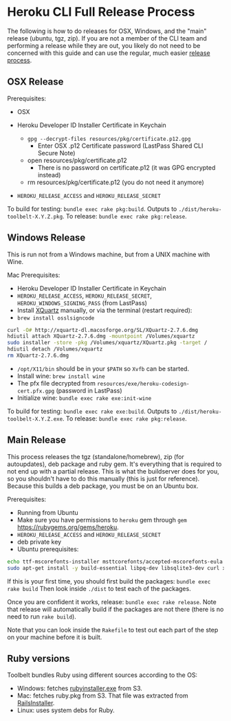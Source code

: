 Heroku CLI Full Release Process
===============================

The following is how to do releases for OSX, Windows, and the "main" release (ubuntu, tgz, zip). If you are not a member of the CLI team and performing a release while they are out, you likely do not need to be concerned with this guide and can use the regular, much easier [release process](./RELEASE.md).

## OSX Release

Prerequisites:

* OSX
* Heroku Developer ID Installer Certificate in Keychain
  * `gpg --decrypt-files resources/pkg/certificate.p12.gpg`
    * Enter OSX .p12 Certificate password (LastPass Shared CLI Secure Note)
  * open resources/pkg/certificate.p12
    * There is no password on certificate.p12 (it was GPG encrypted instead)
  * rm resources/pkg/certificate.p12 (you do not need it anymore) 

* `HEROKU_RELEASE_ACCESS` and `HEROKU_RELEASE_SECRET`

To build for testing: `bundle exec rake pkg:build`. Outputs to `./dist/heroku-toolbelt-X.Y.Z.pkg`.
To release: `bundle exec rake pkg:release`.

## Windows Release

This is run not from a Windows machine, but from a UNIX machine with Wine.

Mac Prerequisites:

* Heroku Developer ID Installer Certificate in Keychain
* `HEROKU_RELEASE_ACCESS`, `HEROKU_RELEASE_SECRET`, `HEROKU_WINDOWS_SIGNING_PASS` (from LastPass)
* Install [XQuartz](http://xquartz.macosforge.org/) manually, or via the terminal (restart required):
* `brew install osslsigncode`

```sh
curl -O# http://xquartz-dl.macosforge.org/SL/XQuartz-2.7.6.dmg
hdiutil attach XQuartz-2.7.6.dmg -mountpoint /Volumes/xquartz
sudo installer -store -pkg /Volumes/xquartz/XQuartz.pkg -target /
hdiutil detach /Volumes/xquartz
rm XQuartz-2.7.6.dmg
```

* `/opt/X11/bin` should be in your `$PATH` so `Xvfb` can be started.
* Install wine: `brew install wine`
* The pfx file decrypted from `resources/exe/heroku-codesign-cert.pfx.gpg` (password in LastPass)
* Initialize wine: `bundle exec rake exe:init-wine`

To build for testing: `bundle exec rake exe:build`. Outputs to `./dist/heroku-toolbelt-X.Y.Z.exe`.
To release: `bundle exec rake pkg:release`.

## Main Release

This process releases the tgz (standalone/homebrew), zip (for autoupdates), deb package and ruby gem. It's everything that is required to not end up with a partial release. This is what the buildserver does for you, so you shouldn't have to do this manually (this is just for reference). Because this builds a deb package, you must be on an Ubuntu box.

Prerequisites:

* Running from Ubuntu
* Make sure you have permissions to `heroku` gem through `gem` https://rubygems.org/gems/heroku.
* `HEROKU_RELEASE_ACCESS` and `HEROKU_RELEASE_SECRET`
* deb private key
* Ubuntu prerequisites:

```sh
echo ttf-mscorefonts-installer msttcorefonts/accepted-mscorefonts-eula select true | sudo debconf-set-selections
sudo apt-get install -y build-essential libpq-dev libsqlite3-dev curl xvfb wine
```

If this is your first time, you should first build the packages: `bundle exec rake build` Then look inside `./dist` to test each of the packages.

Once you are confident it works, release: `bundle exec rake release`. Note that release will automatically build if the packages are not there (there is no need to run `rake build`).

Note that you can look inside the `Rakefile` to test out each part of the step on your machine before it is built.

## Ruby versions

Toolbelt bundles Ruby using different sources according to the OS:

- Windows: fetches [rubyinstaller.exe](http://rubyinstaller.org/) from S3.
- Mac: fetches ruby.pkg from S3. That file was extracted from
[RailsInstaller](http://railsinstaller.org/en).
- Linux: uses system debs for Ruby.
